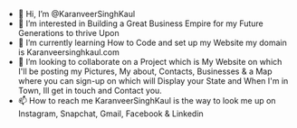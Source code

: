- 👋 Hi, I’m @KaranveerSinghKaul
- 👀 I’m interested in Building a Great Business Empire for my Future Generations to thrive Upon 
- 🌱 I’m currently learning How to Code and set up my Website my domain is Karanveersinghkaul.com
- 💞️ I’m looking to collaborate on a Project which is My Website on which I'll be posting my Pictures, My about, Contacts, Businesses & a Map where you can sign-up on which will Display your State and When I'm in Town, Ill get in touch and Contact you.
- 📫 How to reach me KaranveerSinghKaul is the way to look me up on Instagram, Snapchat, Gmail, Facebook & Linkedin 
  
<!---
KaranveerSinghKaul/KaranveerSinghKaul is a ✨ special ✨ repository because its `README.md` (this file) appears on your GitHub profile.
You can click the Preview link to take a look at your changes.
--->
